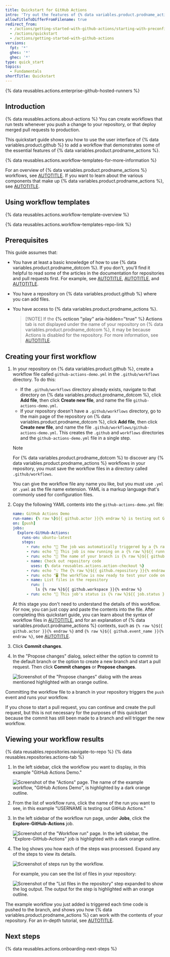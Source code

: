 ```yaml
--- 
title: Quickstart for GitHub Actions
intro: 'Try out the features of {% data variables.product.prodname_actions %} in 5 minutes or less.'
allowTitleToDifferFromFilename: true
redirect_from:
  - /actions/getting-started-with-github-actions/starting-with-preconfigured-workflow-templates
  - /actions/quickstart
  - /actions/getting-started-with-github-actions
versions:
  fpt: '*'
  ghes: '*'
  ghec: '*'
type: quick_start
topics:
  - Fundamentals
shortTitle: Quickstart
---
```


{% data reusables.actions.enterprise-github-hosted-runners %}

## Introduction

{% data reusables.actions.about-actions %} You can create workflows that run tests whenever you push a change to your repository, or that deploy merged pull requests to production.

This quickstart guide shows you how to use the user interface of {% data variables.product.github %} to add a workflow that demonstrates some of the essential features of {% data variables.product.prodname_actions %}.

{% data reusables.actions.workflow-templates-for-more-information %}

For an overview of {% data variables.product.prodname_actions %} workflows, see [AUTOTITLE](/actions/using-workflows/about-workflows). If you want to learn about the various components that make up {% data variables.product.prodname_actions %}, see [AUTOTITLE](/actions/learn-github-actions/understanding-github-actions).

## Using workflow templates

{% data reusables.actions.workflow-template-overview %}

{% data reusables.actions.workflow-templates-repo-link %}

## Prerequisites

This guide assumes that:
* You have at least a basic knowledge of how to use {% data variables.product.prodname_dotcom %}. If you don't, you'll find it helpful to read some of the articles in the documentation for repositories and pull requests first. For example, see [AUTOTITLE](/repositories/creating-and-managing-repositories/quickstart-for-repositories), [AUTOTITLE](/pull-requests/collaborating-with-pull-requests/proposing-changes-to-your-work-with-pull-requests/about-branches), and [AUTOTITLE](/pull-requests/collaborating-with-pull-requests/proposing-changes-to-your-work-with-pull-requests/about-pull-requests).
* You have a repository on {% data variables.product.github %} where you can add files.
* You have access to {% data variables.product.prodname_actions %}.

  > [!NOTE] If the **{% octicon "play" aria-hidden="true" %} Actions** tab is not displayed under the name of your repository on {% data variables.product.prodname_dotcom %}, it may be because Actions is disabled for the repository. For more information, see [AUTOTITLE](/repositories/managing-your-repositorys-settings-and-features/enabling-features-for-your-repository/managing-github-actions-settings-for-a-repository).

## Creating your first workflow

1. In your repository on {% data variables.product.github %}, create a workflow file called `github-actions-demo.yml` in the `.github/workflows` directory. To do this:
   * If the `.github/workflows` directory already exists, navigate to that directory on {% data variables.product.prodname_dotcom %}, click **Add file**, then click **Create new file**, and name the file `github-actions-demo.yml`.
   * If your repository doesn't have a `.github/workflows` directory, go to the main page of the repository on {% data variables.product.prodname_dotcom %}, click **Add file**, then click **Create new file**, and name the file `.github/workflows/github-actions-demo.yml`. This creates the `.github` and `workflows` directories and the `github-actions-demo.yml` file in a single step.

   > [!NOTE]
   > For {% data variables.product.prodname_dotcom %} to discover any {% data variables.product.prodname_actions %} workflows in your repository, you must save the workflow files in a directory called `.github/workflows`.
   >
   > You can give the workflow file any name you like, but you must use `.yml` or `.yaml` as the file name extension. YAML is a markup language that's commonly used for configuration files.

1. Copy the following YAML contents into the `github-actions-demo.yml` file:

   ```yaml copy
   name: GitHub Actions Demo
   run-name: {% raw %}${{ github.actor }}{% endraw %} is testing out GitHub Actions 🚀
   on: [push]
   jobs:
     Explore-GitHub-Actions:
       runs-on: ubuntu-latest
       steps:
         - run: echo "🎉 The job was automatically triggered by a {% raw %}${{ github.event_name }}{% endraw %} event."
         - run: echo "🐧 This job is now running on a {% raw %}${{ runner.os }}{% endraw %} server hosted by GitHub!"
         - run: echo "🔎 The name of your branch is {% raw %}${{ github.ref }}{% endraw %} and your repository is {% raw %}${{ github.repository }}{% endraw %}."
         - name: Check out repository code
           uses: {% data reusables.actions.action-checkout %}
         - run: echo "💡 The {% raw %}${{ github.repository }}{% endraw %} repository has been cloned to the runner."
         - run: echo "🖥️ The workflow is now ready to test your code on the runner."
         - name: List files in the repository
           run: |
             ls {% raw %}${{ github.workspace }}{% endraw %}
         - run: echo "🍏 This job's status is {% raw %}${{ job.status }}{% endraw %}."
   ```

   At this stage you don't need to understand the details of this workflow. For now, you can just copy and paste the contents into the file. After completing this quickstart guide, you can learn about the syntax of workflow files in [AUTOTITLE](/actions/using-workflows/about-workflows#understanding-the-workflow-file), and for an explanation of {% data variables.product.prodname_actions %} contexts, such as `{% raw %}${{ github.actor }}{% endraw %}` and `{% raw %}${{ github.event_name }}{% endraw %}`, see [AUTOTITLE](/actions/learn-github-actions/contexts).

1. Click **Commit changes**.
1. In the "Propose changes" dialog, select either the option to commit to the default branch or the option to create a new branch and start a pull request. Then click **Commit changes** or **Propose changes**.

   ![Screenshot of the "Propose changes" dialog with the areas mentioned highlighted with an orange outline.](/assets/images/help/repository/actions-quickstart-commit-new-file.png)

Committing the workflow file to a branch in your repository triggers the `push` event and runs your workflow.

If you chose to start a pull request, you can continue and create the pull request, but this is not necessary for the purposes of this quickstart because the commit has still been made to a branch and will trigger the new workflow.

## Viewing your workflow results

{% data reusables.repositories.navigate-to-repo %}
{% data reusables.repositories.actions-tab %}
1. In the left sidebar, click the workflow you want to display, in this example "GitHub Actions Demo."

   ![Screenshot of the "Actions" page. The name of the example workflow, "GitHub Actions Demo", is highlighted by a dark orange outline.](/assets/images/help/repository/actions-quickstart-workflow-sidebar.png)

1. From the list of workflow runs, click the name of the run you want to see, in this example "USERNAME is testing out GitHub Actions."
1. In the left sidebar of the workflow run page, under **Jobs**, click the **Explore-GitHub-Actions** job.

   ![Screenshot of the "Workflow run" page. In the left sidebar, the "Explore-GitHub-Actions" job is highlighted with a dark orange outline.](/assets/images/help/repository/actions-quickstart-job.png)

1. The log shows you how each of the steps was processed. Expand any of the steps to view its details.

   ![Screenshot of steps run by the workflow.](/assets/images/help/repository/actions-quickstart-logs.png)

   For example, you can see the list of files in your repository:

   ![Screenshot of the "List files in the repository" step expanded to show the log output. The output for the step is highlighted with an orange outline.](/assets/images/help/repository/actions-quickstart-log-detail.png)

The example workflow you just added is triggered each time code is pushed to the branch, and shows you how {% data variables.product.prodname_actions %} can work with the contents of your repository. For an in-depth tutorial, see [AUTOTITLE](/actions/learn-github-actions/understanding-github-actions).

## Next steps

{% data reusables.actions.onboarding-next-steps %}
